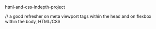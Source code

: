 html-and-css-indepth-project

// a good refresher on meta viewport tags within the head and on flexbox within the body, HTML/CSS
 
